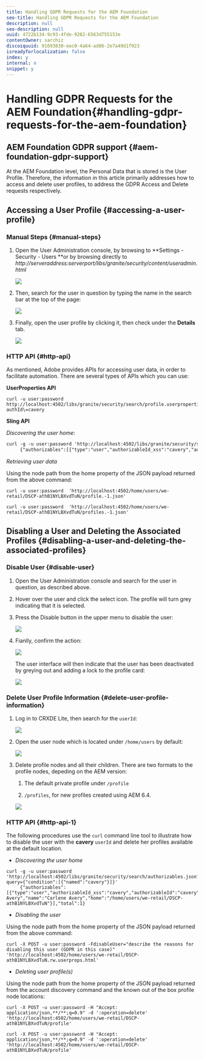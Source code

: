 ```yaml
---
title: Handling GDPR Requests for the AEM Foundation
seo-title: Handling GDPR Requests for the AEM Foundation
description: null
seo-description: null
uuid: 4722b134-9c93-4fde-9282-6563d755153e
contentOwner: sarchiz
discoiquuid: 91693830-eec0-4a64-ad86-2e7a49d1f923
isreadyforlocalization: false
index: y
internal: n
snippet: y
---
```


# Handling GDPR Requests for the AEM Foundation{#handling-gdpr-requests-for-the-aem-foundation}

## AEM Foundation GDPR support {#aem-foundation-gdpr-support}

At the AEM Foundation level, the Personal Data that is stored  is  the User Profile. Therefore, the information in this article primarily addresses how to access and delete user profiles, to address the GDPR Access and Delete requests respectively.

<!--
Comment Type: annotation
Last Modified By: wmitchel
Last Modified Date: 2018-05-14T10:37:37.136-0400
change "Personally Identifiable Information (PII in short) data" to "Personal Data".
-->

## Accessing a User Profile {#accessing-a-user-profile}

### Manual Steps {#manual-steps}

1. Open the User Administration console, by browsing to **Settings - Security - Users **or by browsing directly to *http://serveraddress:serverport/libs/granite/security/content/useradmin.html*

   ![](assets/useradmin2.png)

1. Then, search for the user in question by typing the name in the search bar at the top of the page:

   ![](assets/usersearch.png)

1. Finally, open the user profile by clicking it, then check under the **Details** tab.

   ![](assets/userprofile_small.png)

### HTTP API {#http-api}

As mentioned, Adobe provides APIs for accessing user data, in order to facilitate automation. There are several types of APIs which you can use:

**UserProperties API**

```shell
curl -u user:password http://localhost:4502/libs/granite/security/search/profile.userproperties.json\?authId\=cavery
```

**Sling API**

*Discovering the user home:*

```xml
curl -g -u user:password 'http://localhost:4502/libs/granite/security/search/authorizables.json?query={"condition":[{"named":"cavery"}]}'
     {"authorizables":[{"type":"user","authorizableId_xss":"cavery","authorizableId":"cavery","name_xss":"Carlene Avery","name":"Carlene Avery","home":"/home/users/we-retail/DSCP-athB1NYLBXvdTuN"}],"total":1}
```

*Retrieving user data*

Using the node path from the home property of the JSON payload returned from the above command:

```shell
curl -u user:password  'http://localhost:4502/home/users/we-retail/DSCP-athB1NYLBXvdTuN/profile.-1.json'
```

```shell
curl -u user:password  'http://localhost:4502/home/users/we-retail/DSCP-athB1NYLBXvdTuN/profiles.-1.json'
```

<!--
Comment Type: remark
Last Modified By: Arun Taneja (taneja)
Last Modified Date: 2018-03-16T03:56:55.484-0400
<p>Should probably clarify in these sections, what user:password refers to...I will try to get some info on this.</p>
-->

## Disabling a User and Deleting the Associated Profiles {#disabling-a-user-and-deleting-the-associated-profiles}

### Disable User {#disable-user}

1. Open the User Administration console and search for the user in question, as described above.
1. Hover over the user and click the select icon. The profile will turn grey indicating that it is selected.  

1. Press the Disable button in the upper menu to disable the user:

   ![](assets/userdisable.png)

1. Fianlly, confirm the action:

   ![](assets/image2018-2-6_1-40-58.png)

   The user interface will then indicate that the user has been deactivated by greying out and adding a lock to the profile card:

   ![](assets/disableduser.png)

### Delete User Profile Information {#delete-user-profile-information}

1. Log in to CRXDE Lite, then search for the `userId`: 

   ![](assets/image2018-2-6_1-57-11.png)

1. Open the user node which is located under `/home/users` by default:

   ![](assets/image2018-2-6_1-58-25.png)

1. Delete profile nodes and all their children. There are two formats to the profile nodes, depeding on the AEM version:

    1. The default private profile under `/profile`  
    
    1. `/profiles`, for new profiles created using AEM 6.4.

   ![](assets/image2018-2-6_2-0-4.png)

### HTTP API {#http-api-1}

The following procedures use the `curl` command line tool to illustrate how to disable the user with the **cavery** `userId` and delete her profiles available at the default location.

* *Discovering the user home*

```shell
curl -g -u user:password 'http://localhost:4502/libs/granite/security/search/authorizables.json?query={"condition":[{"named":"cavery"}]}'
     {"authorizables":[{"type":"user","authorizableId_xss":"cavery","authorizableId":"cavery","name_xss":"Carlene Avery","name":"Carlene Avery","home":"/home/users/we-retail/DSCP-athB1NYLBXvdTuN"}],"total":1}
```

* *Disabling the user*

Using the node path from the home property of the JSON payload returned from the above command:

```shell
curl -X POST -u user:password -FdisableUser="describe the reasons for disabling this user (GDPR in this case)" 'http://localhost:4502/home/users/we-retail/DSCP-athB1NYLBXvdTuN.rw.userprops.html'
```

* *Deleting user profile(s)*

Using the node path from the home property of the JSON payload returned from the account discovery command and the known out of the box profile node locations:

```shell
curl -X POST -u user:password -H "Accept: application/json,**/**;q=0.9" -d ':operation=delete' 'http://localhost:4502/home/users/we-retail/DSCP-athB1NYLBXvdTuN/profile'
```

```shell
curl -X POST -u user:password -H "Accept: application/json,**/**;q=0.9" -d ':operation=delete' 'http://localhost:4502/home/users/we-retail/DSCP-athB1NYLBXvdTuN/profile'
```


